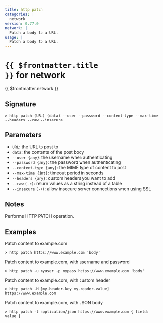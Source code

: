 ```yaml
---
title: http patch
categories: |
  network
version: 0.77.0
network: |
  Patch a body to a URL.
usage: |
  Patch a body to a URL.
---
```


# <code>{{ $frontmatter.title }}</code> for network

<div class='command-title'>{{ $frontmatter.network }}</div>

## Signature

```> http patch (URL) (data) --user --password --content-type --max-time --headers --raw --insecure```

## Parameters

 -  `URL`: the URL to post to
 -  `data`: the contents of the post body
 -  `--user {any}`: the username when authenticating
 -  `--password {any}`: the password when authenticating
 -  `--content-type {any}`: the MIME type of content to post
 -  `--max-time {int}`: timeout period in seconds
 -  `--headers {any}`: custom headers you want to add
 -  `--raw` `(-r)`: return values as a string instead of a table
 -  `--insecure` `(-k)`: allow insecure server connections when using SSL

## Notes
Performs HTTP PATCH operation.
## Examples

Patch content to example.com
```shell
> http patch https://www.example.com 'body'

```

Patch content to example.com, with username and password
```shell
> http patch -u myuser -p mypass https://www.example.com 'body'

```

Patch content to example.com, with custom header
```shell
> http patch -H [my-header-key my-header-value] https://www.example.com

```

Patch content to example.com, with JSON body
```shell
> http patch -t application/json https://www.example.com { field: value }

```
